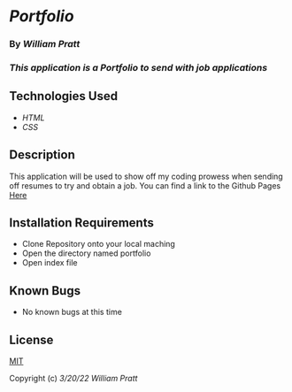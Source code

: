 # _Portfolio_

### By _William Pratt_

### _This application is a Portfolio to send with job applications_

## Technologies Used

* _HTML_
* _CSS_

## Description

This application will be used to show off my coding prowess when sending off resumes to try and obtain a job. You can find a link to the Github Pages [Here](https://willpratt78.github.io/Portfolio/)

## Installation Requirements

* Clone Repository onto your local maching
* Open the directory named portfolio
* Open index file

## Known Bugs

* No known bugs at this time

## License

[MIT](https://opensource.org/licenses/MIT)

Copyright (c) _3/20/22_ _William Pratt_